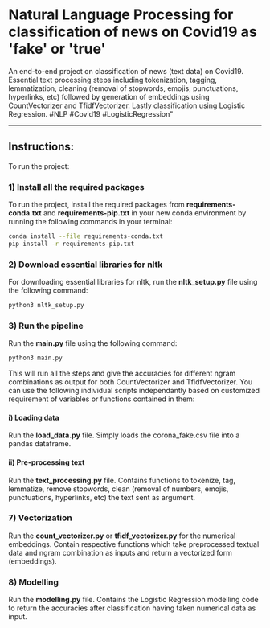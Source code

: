 # Natural Language Processing for classification of news on Covid19 as 'fake' or 'true' 
An end-to-end project on classification of news (text data) on Covid19. Essential text processing steps including tokenization, tagging, lemmatization, cleaning (removal of stopwords, emojis, punctuations, hyperlinks, etc) followed by generation of embeddings using CountVectorizer and TfidfVectorizer. Lastly classification using Logistic Regression.  #NLP #Covid19 #LogisticRegression" 
___

## Instructions:
To run the project: 

### 1)  Install all the required packages
To run the project, install the required packages from **requirements-conda.txt** and **requirements-pip.txt** in your new conda environment by running the following commands in your terminal:
```bash
conda install --file requirements-conda.txt
pip install -r requirements-pip.txt
```

### 2) Download essential libraries for **nltk**
For downloading essential libraries for nltk, run the **nltk_setup.py** file using the following command:
```bash
python3 nltk_setup.py
```

### 3) Run the pipeline
Run the **main.py** file using the following command:
```bash
python3 main.py
```
This will run all the steps and give the accuracies for different ngram combinations as output for both CountVectorizer and TfidfVectorizer. You can use the following individual scripts independantly based on customized requirement of variables or functions contained in them:

#### i) Loading data
Run the **load_data.py** file. Simply loads the corona_fake.csv file into a pandas dataframe.

#### ii) Pre-processing text
Run the **text_processing.py** file. Contains functions to tokenize, tag, lemmatize, remove stopwords, clean (removal of numbers, emojis, punctuations, hyperlinks, etc) the text sent as argument.

### 7) Vectorization
Run the **count_vectorizer.py** or **tfidf_vectorizer.py** for the numerical embeddings. Contain respective functions which take preprocessed textual data and ngram combination as inputs and return a vectorized form (embeddings).

### 8) Modelling
Run the **modelling.py** file. Contains the Logistic Regression modelling code to return the accuracies after classification having taken numerical data as input. 
